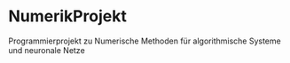 # NumerikProjekt
Programmierprojekt zu Numerische Methoden für algorithmische Systeme und neuronale Netze 
